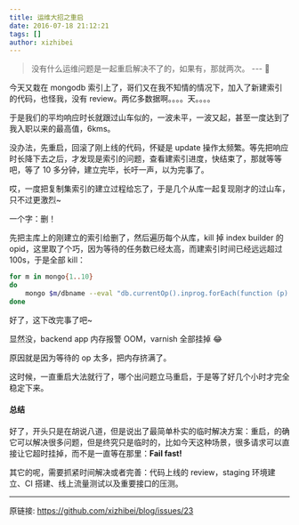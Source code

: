 ```yaml
---
title: 运维大招之重启
date: 2016-07-18 21:12:21
tags: []
author: xizhibei
---
```

> 没有什么运维问题是一起重启解决不了的，如果有，那就两次。   --- 🙈 

今天又栽在 mongodb 索引上了，哥们又在我不知情的情况下，加入了新建索引的代码，也怪我，没有 review。两亿多数据啊。。。。天。。。。

于是我们的平均响应时长就跟过山车似的，一波未平，一波又起，甚至一度达到了我入职以来的最高值，6kms。

没办法，先重启，回滚了刚上线的代码，怀疑是 update 操作太频繁。等先把响应时长降下去之后，才发现是索引的问题，查看建索引进度，快结束了，那就等等吧，等了 10 多分钟，建立完毕，长吁一声，以为完事了。

哎，一度把复制集索引的建立过程给忘了，于是几个从库一起复现刚才的过山车，只不过更激烈~

一个字：删！

先把主库上的刚建立的索引给删了，然后遍历每个从库，kill 掉 index builder 的 opid，这里取了个巧，因为等待的任务数已经太高，而建索引时间已经远远超过 100s，于是全部 kill：

``` bash
for m in mongo{1..10}
do
    mongo $m/dbname --eval "db.currentOp().inprog.forEach(function (p) {if (p.secs_running>100) printjson(db.killOp(p.opid))})"
done
```

好了，这下改完事了吧~

显然没，backend app 内存报警 OOM，varnish 全部挂掉 😂 

原因就是因为等待的 op 太多，把内存挤满了。

这时候，一直重启大法就行了，哪个出问题立马重启，于是等了好几个小时才完全稳定下来。
#### 总结

好了，开头只是在胡说八道，但是说出了最简单朴实的临时解决方案：重启，的确它可以解决很多问题，但是终究只是临时的，比如今天这种场景，很多请求可以直接让它超时挂掉，而不是一直等在那里：**Fail fast!**

其它的呢，需要抓紧时间解决或者完善：代码上线的 review，staging 环境建立、CI 搭建、线上流量测试以及重要接口的压测。


***
原链接: https://github.com/xizhibei/blog/issues/23
